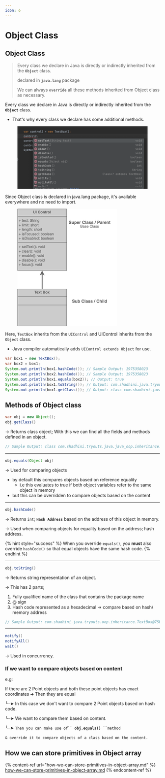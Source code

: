 ```yaml
---
icon: o
---
```


# Object Class

## Object Class

> Every class we declare in Java is directly or indirectly inherited from the **`Object`** class.
>
> declared in **`java.lang`** package
>
> We can always **`override`** all these methods inherited from Object class as necessary.

Every class we declare in Java is directly or indirectly inherited from the **`Object`** class.

* That's why every class we declare has some additional methods.

<div align="left"><figure><img src="../../../.gitbook/assets/java_object_class_inheritance.png" alt="" width="563"><figcaption></figcaption></figure></div>

Since Object class is declared in java.lang package, it's available everywhere and no need to import.

<figure><img src="../../../.gitbook/assets/java-inheritance.png" alt="" width="326"><figcaption></figcaption></figure>

Here, `TextBox` inherits from the `UIControl` and UIControl inherits from the `Object` class.

* Java compiler automatically adds `UIControl extends Object` for use.

```java
var box1 = new TextBox();
var box2 = box1;
System.out.println(box1.hashCode()); // Sample Output: 1975358023
System.out.println(box2.hashCode()); // Sample Output: 1975358023
System.out.println(box1.equals(box2)); // Output: true
System.out.println(box1.toString()); // Output: com.shadhini.java.tryouts.oop.inheritance.TextBox@75bd9247
System.out.println(box1.getClass()); // Output: class com.shadhini.java.tryouts.oop.inheritance.TextBox
```

## Methods of Object class

```java
var obj = new Object();
obj.getClass() 
```

-> Returns class object; With this we can find all the fields and methods defined in an object.

```java
// Sample Output: class com.shadhini.tryouts.java.java_oop.inheritance.TextBox
```

***

```java
obj.equals(Object obj) 
```

-> Used for comparing objects

* by default this compares objects based on reference equality
  * i.e this evaluates to true if both object variables refer to the same object in memory
* but this can be overridden to compare objects based on the content

***

```java
obj.hashCode()
```

-> Returns `int`; **`Hash Address`** based on the address of this object in memory.

-> Used when comparing objects for equality based on the address; hash address.

{% hint style="success" %}
When you override `equals()`, you **must** also override `hashCode()` so that equal objects have the same hash code.
{% endhint %}

***

```java
obj.toString()
```

-> Returns string representation of an object.

-> This has 2 parts;&#x20;

1. Fully qualified name of the class that contains the package name
2. @ sign
3. Hash code represented as a hexadecimal -> compare based on hash/ memory address

```java
// Sample Output: com.shadhini.java.tryouts.oop.inheritance.TextBox@75bd9247
```

***

```java
notify()
notifyAll()
wait()
```

-> Used in concurrency.



### If we want to compare objects based on content

e.g:

If there are 2 Point objects and both these point objects has exact coordinates ➜ Then they are equal

╰┈➤ In this case we don't want to compare 2 Point objects based on hash code.

╰┈➤ We want to compare them based on content.

╰┈➤ `Then you can make use of`` `**`obj.equals()`**` ``method`&#x20;

&#x20;            `& override it to compare objects of a class based on the content.`



## How we can store primitives in Object array

{% content-ref url="how-we-can-store-primitives-in-object-array.md" %}
[how-we-can-store-primitives-in-object-array.md](how-we-can-store-primitives-in-object-array.md)
{% endcontent-ref %}



